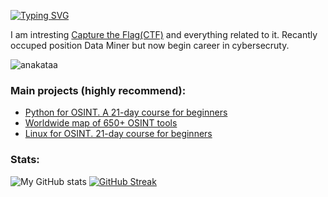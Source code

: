 [![Typing SVG](https://readme-typing-svg.herokuapp.com?font=courier+new&color=0BF700&lines=My+name+is+anakataa!;A.K.A+qualitestahol1c)](https://git.io/typing-svg)


I am intresting [Capture the Flag(CTF)](https://ctftime.org/) and everything related to it. Recantly occuped position Data Miner but now begin career in cybersecruty. <p><img src="https://komarev.com/ghpvc/?username=anakataa&label=Profile%20views&color=0e75b6&style=flat" alt="anakataa" /></p>

### Main projects (highly recommend):

- [Python for OSINT. A 21-day course for beginners](https://github.com/anakataa/python-for-OSINT-21-days)
- [Worldwide map of 650+ OSINT tools](https://github.com/anakataa/osintmap)
- [Linux for OSINT. 21-day course for beginners](https://github.com/anakataa/linux-for-OSINT-21-day)

### Stats:
![My GitHub stats](https://github-readme-stats.vercel.app/api?username=anakataa&count_private=true&show_icons=true&theme=chartreuse-dark)
[![GitHub Streak](http://github-readme-streak-stats.herokuapp.com?user=anakataa&theme=react&theme=chartreuse-dark)](https://git.io/streak-stats)


